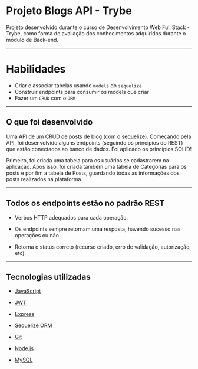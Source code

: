 # Projeto Blogs API - Trybe

Projeto desenvolvido durante o curso de Desenvolvimento Web Full Stack - Trybe, como forma de avaliação dos conhecimentos adquiridos durante o módulo de Back-end.

---

# Habilidades 

 - Criar e associar tabelas usando `models` do `sequelize`
 - Construir endpoints para consumir os models que criar 
 - Fazer um `CRUD` com o `ORM`

---

## O que foi desenvolvido

Uma API de um CRUD de posts de blog (com o sequelize). Começando pela API, foi desenvolvido alguns endpoints (seguindo os princípios do REST) que estão conectados ao banco de dados. Foi aplicado os princípios SOLID!

Primeiro, foi criada uma tabela para os usuários se cadastrarem na aplicação. Após isso, foi criada também uma tabela de Categorias para os posts e por fim a tabela de Posts, guardando todas as informações dos posts realizados na plataforma.

---

##  Todos os endpoints estão no padrão REST

- Verbos HTTP adequados para cada operação.

- Os endpoints sempre retornam uma resposta, havendo sucesso nas operações ou não.

- Retorna o status correto (recurso criado, erro de validação, autorização, etc).

---

## Tecnologias utilizadas

- [JavaScript](https://developer.mozilla.org/en-US/docs/Web/JavaScript)

- [JWT](https://jwt.io/)

- [Express](https://expressjs.com/pt-br/)

- [Sequelize ORM](https://sequelize.org/)

- [Git](https://git-scm.com/)

- [Node.js](https://nodejs.org/en/)

- [MySQL](https://www.mysql.com/)
